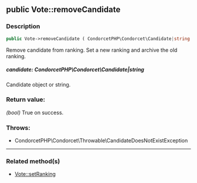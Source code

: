 ## public Vote::removeCandidate

### Description    

```php
public Vote->removeCandidate ( CondorcetPHP\Condorcet\Candidate|string candidate ): bool
```

Remove candidate from ranking. Set a new ranking and archive the old ranking.
    

##### **candidate:** *CondorcetPHP\Condorcet\Candidate|string*   
Candidate object or string.    


### Return value:   

*(bool)* True on success.



### Throws:   

* CondorcetPHP\Condorcet\Throwable\CandidateDoesNotExistException

---------------------------------------

### Related method(s)      

* [Vote::setRanking](../Vote%20Class/public%20Vote--setRanking.md)    
